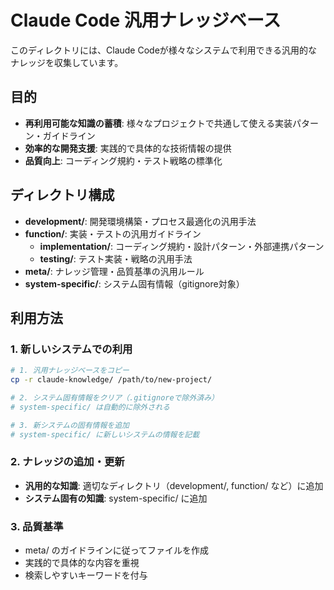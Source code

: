 # Claude Code 汎用ナレッジベース

このディレクトリには、Claude Codeが様々なシステムで利用できる汎用的なナレッジを収集しています。

## 目的

- **再利用可能な知識の蓄積**: 様々なプロジェクトで共通して使える実装パターン・ガイドライン
- **効率的な開発支援**: 実践的で具体的な技術情報の提供
- **品質向上**: コーディング規約・テスト戦略の標準化

## ディレクトリ構成

- **development/**: 開発環境構築・プロセス最適化の汎用手法
- **function/**: 実装・テストの汎用ガイドライン
  - **implementation/**: コーディング規約・設計パターン・外部連携パターン
  - **testing/**: テスト実装・戦略の汎用手法
- **meta/**: ナレッジ管理・品質基準の汎用ルール
- **system-specific/**: システム固有情報（gitignore対象）

## 利用方法

### 1. 新しいシステムでの利用
```bash
# 1. 汎用ナレッジベースをコピー
cp -r claude-knowledge/ /path/to/new-project/

# 2. システム固有情報をクリア（.gitignoreで除外済み）
# system-specific/ は自動的に除外される

# 3. 新システムの固有情報を追加
# system-specific/ に新しいシステムの情報を記載
```

### 2. ナレッジの追加・更新
- **汎用的な知識**: 適切なディレクトリ（development/, function/ など）に追加
- **システム固有の知識**: system-specific/ に追加

### 3. 品質基準
- meta/ のガイドラインに従ってファイルを作成
- 実践的で具体的な内容を重視
- 検索しやすいキーワードを付与